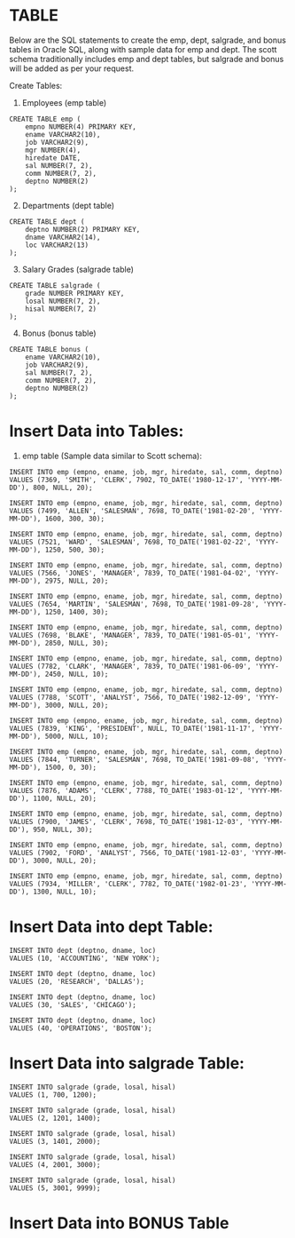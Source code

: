 # TABLE 

Below are the SQL statements to create the emp, dept, salgrade, and bonus tables in Oracle SQL, along with sample data for emp and dept. The scott schema traditionally includes emp and dept tables, but salgrade and bonus will be added as per your request.

Create Tables:
1. Employees (emp table)
```
CREATE TABLE emp (
    empno NUMBER(4) PRIMARY KEY,
    ename VARCHAR2(10),
    job VARCHAR2(9),
    mgr NUMBER(4),
    hiredate DATE,
    sal NUMBER(7, 2),
    comm NUMBER(7, 2),
    deptno NUMBER(2)
);
```
2. Departments (dept table)
```
CREATE TABLE dept (
    deptno NUMBER(2) PRIMARY KEY,
    dname VARCHAR2(14),
    loc VARCHAR2(13)
);
```
3. Salary Grades (salgrade table)
```
CREATE TABLE salgrade (
    grade NUMBER PRIMARY KEY,
    losal NUMBER(7, 2),
    hisal NUMBER(7, 2)
);
```

4. Bonus (bonus table)
```
CREATE TABLE bonus (
    ename VARCHAR2(10),
    job VARCHAR2(9),
    sal NUMBER(7, 2),
    comm NUMBER(7, 2),
    deptno NUMBER(2)
);
```
# Insert Data into Tables:

1. emp table (Sample data similar to Scott schema):

```
INSERT INTO emp (empno, ename, job, mgr, hiredate, sal, comm, deptno)
VALUES (7369, 'SMITH', 'CLERK', 7902, TO_DATE('1980-12-17', 'YYYY-MM-DD'), 800, NULL, 20);

INSERT INTO emp (empno, ename, job, mgr, hiredate, sal, comm, deptno)
VALUES (7499, 'ALLEN', 'SALESMAN', 7698, TO_DATE('1981-02-20', 'YYYY-MM-DD'), 1600, 300, 30);

INSERT INTO emp (empno, ename, job, mgr, hiredate, sal, comm, deptno)
VALUES (7521, 'WARD', 'SALESMAN', 7698, TO_DATE('1981-02-22', 'YYYY-MM-DD'), 1250, 500, 30);

INSERT INTO emp (empno, ename, job, mgr, hiredate, sal, comm, deptno)
VALUES (7566, 'JONES', 'MANAGER', 7839, TO_DATE('1981-04-02', 'YYYY-MM-DD'), 2975, NULL, 20);

INSERT INTO emp (empno, ename, job, mgr, hiredate, sal, comm, deptno)
VALUES (7654, 'MARTIN', 'SALESMAN', 7698, TO_DATE('1981-09-28', 'YYYY-MM-DD'), 1250, 1400, 30);

INSERT INTO emp (empno, ename, job, mgr, hiredate, sal, comm, deptno)
VALUES (7698, 'BLAKE', 'MANAGER', 7839, TO_DATE('1981-05-01', 'YYYY-MM-DD'), 2850, NULL, 30);

INSERT INTO emp (empno, ename, job, mgr, hiredate, sal, comm, deptno)
VALUES (7782, 'CLARK', 'MANAGER', 7839, TO_DATE('1981-06-09', 'YYYY-MM-DD'), 2450, NULL, 10);

INSERT INTO emp (empno, ename, job, mgr, hiredate, sal, comm, deptno)
VALUES (7788, 'SCOTT', 'ANALYST', 7566, TO_DATE('1982-12-09', 'YYYY-MM-DD'), 3000, NULL, 20);

INSERT INTO emp (empno, ename, job, mgr, hiredate, sal, comm, deptno)
VALUES (7839, 'KING', 'PRESIDENT', NULL, TO_DATE('1981-11-17', 'YYYY-MM-DD'), 5000, NULL, 10);

INSERT INTO emp (empno, ename, job, mgr, hiredate, sal, comm, deptno)
VALUES (7844, 'TURNER', 'SALESMAN', 7698, TO_DATE('1981-09-08', 'YYYY-MM-DD'), 1500, 0, 30);

INSERT INTO emp (empno, ename, job, mgr, hiredate, sal, comm, deptno)
VALUES (7876, 'ADAMS', 'CLERK', 7788, TO_DATE('1983-01-12', 'YYYY-MM-DD'), 1100, NULL, 20);

INSERT INTO emp (empno, ename, job, mgr, hiredate, sal, comm, deptno)
VALUES (7900, 'JAMES', 'CLERK', 7698, TO_DATE('1981-12-03', 'YYYY-MM-DD'), 950, NULL, 30);

INSERT INTO emp (empno, ename, job, mgr, hiredate, sal, comm, deptno)
VALUES (7902, 'FORD', 'ANALYST', 7566, TO_DATE('1981-12-03', 'YYYY-MM-DD'), 3000, NULL, 20);

INSERT INTO emp (empno, ename, job, mgr, hiredate, sal, comm, deptno)
VALUES (7934, 'MILLER', 'CLERK', 7782, TO_DATE('1982-01-23', 'YYYY-MM-DD'), 1300, NULL, 10);
```

# Insert Data into dept Table:

```
INSERT INTO dept (deptno, dname, loc)
VALUES (10, 'ACCOUNTING', 'NEW YORK');

INSERT INTO dept (deptno, dname, loc)
VALUES (20, 'RESEARCH', 'DALLAS');

INSERT INTO dept (deptno, dname, loc)
VALUES (30, 'SALES', 'CHICAGO');

INSERT INTO dept (deptno, dname, loc)
VALUES (40, 'OPERATIONS', 'BOSTON');

```

# Insert Data into salgrade Table:

```
INSERT INTO salgrade (grade, losal, hisal)
VALUES (1, 700, 1200);

INSERT INTO salgrade (grade, losal, hisal)
VALUES (2, 1201, 1400);

INSERT INTO salgrade (grade, losal, hisal)
VALUES (3, 1401, 2000);

INSERT INTO salgrade (grade, losal, hisal)
VALUES (4, 2001, 3000);

INSERT INTO salgrade (grade, losal, hisal)
VALUES (5, 3001, 9999);

```

# Insert Data into BONUS Table 
```

```

